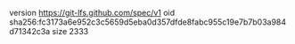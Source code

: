 version https://git-lfs.github.com/spec/v1
oid sha256:fc3173a6e952c3c5659d5eba0d357dfde8fabc955c19e7b7b03a984d71342c3a
size 2333
